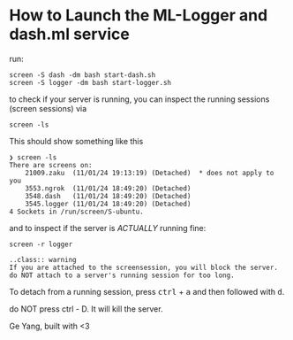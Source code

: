 # How to Launch the ML-Logger and dash.ml service

run:

```shell
screen -S dash -dm bash start-dash.sh
screen -S logger -dm bash start-logger.sh
```


to check if your server is running, you can inspect the running sessions (screen sessions) via

```shell
screen -ls
```

This should show something like this

```
❯ screen -ls
There are screens on:
	21009.zaku	(11/01/24 19:13:19)	(Detached)  * does not apply to you
	3553.ngrok	(11/01/24 18:49:20)	(Detached)
	3548.dash	(11/01/24 18:49:20)	(Detached)
	3545.logger	(11/01/24 18:49:20)	(Detached)
4 Sockets in /run/screen/S-ubuntu.
```

and to inspect if the server is *ACTUALLY* running fine:

```shell
screen -r logger
```

```{admonition}
..class:: warning
If you are attached to the screensession, you will block the server.
do NOT attach to a server's running session for too long.
```

To detach from a running session, press <kbd>ctrl</kbd> + <kbd>a</kbd> and then followed with <kbd>d</kbd>.

do NOT press ctrl - D. It will kill the server.


Ge Yang, built with <3
